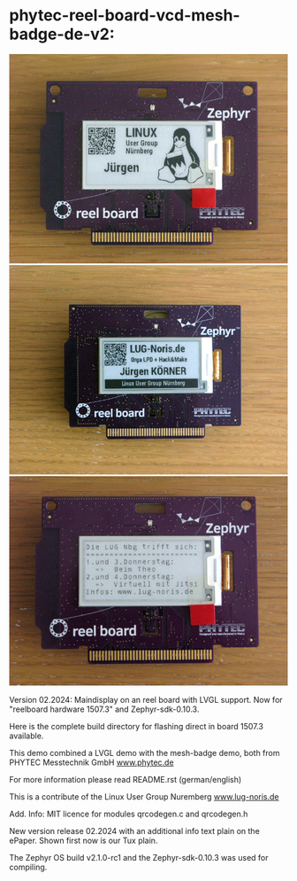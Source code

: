 # phytec-reel-board-vcd-mesh-badge-de-v2:

![Screenshot](reelboard_de_4.jpg)
![Screenshot](reel_Board_vcd_badge.jpg)
![Screenshot](reelboard_de_5.jpg)


Version 02.2024: Maindisplay on an reel board with LVGL support. Now for "reelboard hardware 1507.3" and Zephyr-sdk-0.10.3.

Here is the complete build directory for flashing direct in board 1507.3 available.

This demo combined a LVGL demo with the mesh-badge demo, both from PHYTEC Messtechnik GmbH www.phytec.de

For more information please read README.rst (german/english)

This is a contribute of the Linux User Group Nuremberg www.lug-noris.de

Add. Info: MIT licence for modules qrcodegen.c and qrcodegen.h

New version release 02.2024 with an additional info text plain on the ePaper. Shown first now is our Tux plain.

The Zephyr OS build v2.1.0-rc1 and the Zephyr-sdk-0.10.3 was used for compiling.
